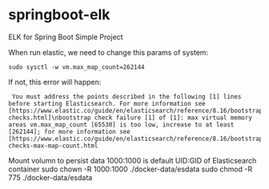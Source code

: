 # springboot-elk
ELK for Spring Boot Simple Project

When run elastic, we need to change this params of system: 

`sudo sysctl -w vm.max_map_count=262144`

If not, this error will happen:

```
 You must address the points described in the following [1] lines before starting Elasticsearch. For more information see [https://www.elastic.co/guide/en/elasticsearch/reference/8.16/bootstrap-checks.html]\nbootstrap check failure [1] of [1]: max virtual memory areas vm.max_map_count [65530] is too low, increase to at least [262144]; for more information see [https://www.elastic.co/guide/en/elasticsearch/reference/8.16/bootstrap-checks-max-map-count.html
```

Mount volumn to persist data
1000:1000 is default UID:GID of Elasticsearch container
sudo chown -R 1000:1000 ./docker-data/esdata
sudo chmod -R 775 ./docker-data/esdata
